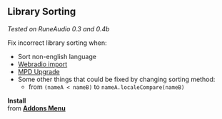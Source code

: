 Library Sorting
---
_Tested on RuneAudio 0.3 and 0.4b_

Fix incorrect library sorting when:
- Sort non-english language
- [Webradio import](https://github.com/rern/RuneAudio/tree/master/webradio)
- [MPD Upgrade](https://github.com/rern/RuneAudio/tree/master/mpd)
- Some other things that could be fixed by changing sorting method:
	- from `(nameA < nameB)` to `nameA.localeCompare(nameB)`

**Install**  
from [**Addons Menu**](https://github.com/rern/RuneAudio_Addons)
